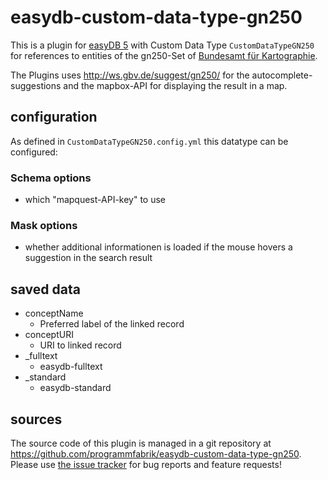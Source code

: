 # easydb-custom-data-type-gn250

This is a plugin for [easyDB 5](http://5.easydb.de/) with Custom Data Type `CustomDataTypeGN250` for references to entities of the gn250-Set of [Bundesamt für Kartographie](http://www.geodatenzentrum.de/geodaten/gdz_rahmen.gdz_div?gdz_spr=deu&gdz_akt_zeile=5&gdz_anz_zeile=1&gdz_unt_zeile=20&gdz_user_id=0).

The Plugins uses <http://ws.gbv.de/suggest/gn250/> for the autocomplete-suggestions and the mapbox-API for displaying the result in a map.

## configuration

As defined in `CustomDataTypeGN250.config.yml` this datatype can be configured:

### Schema options

* which "mapquest-API-key" to use

### Mask options

* whether additional informationen is loaded if the mouse hovers a suggestion in the search result

## saved data
* conceptName
    * Preferred label of the linked record
* conceptURI
    * URI to linked record
* _fulltext
    * easydb-fulltext
* _standard
    * easydb-standard

## sources

The source code of this plugin is managed in a git repository at <https://github.com/programmfabrik/easydb-custom-data-type-gn250>. Please use [the issue tracker](https://github.com/programmfabrik/easydb-custom-data-type-gn250/issues) for bug reports and feature requests!

